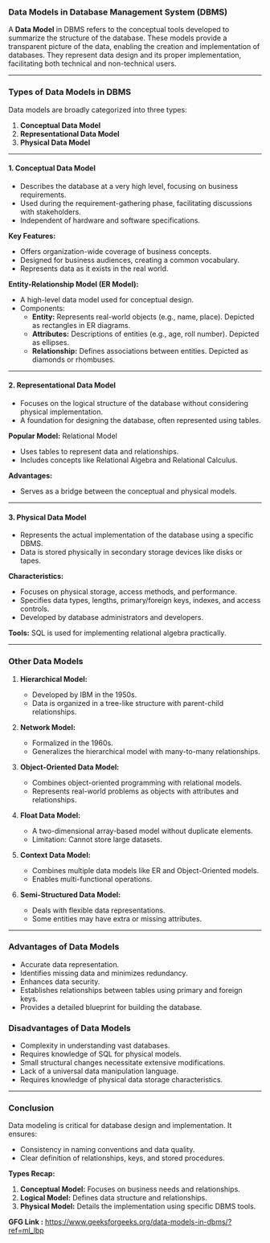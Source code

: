 ### Data Models in Database Management System (DBMS)

A **Data Model** in DBMS refers to the conceptual tools developed to summarize the structure of the database. These models provide a transparent picture of the data, enabling the creation and implementation of databases. They represent data design and its proper implementation, facilitating both technical and non-technical users.

---

### Types of Data Models in DBMS
Data models are broadly categorized into three types:

1. **Conceptual Data Model**
2. **Representational Data Model**
3. **Physical Data Model**

---

#### 1. Conceptual Data Model
- Describes the database at a very high level, focusing on business requirements.
- Used during the requirement-gathering phase, facilitating discussions with stakeholders.
- Independent of hardware and software specifications.

**Key Features:**
- Offers organization-wide coverage of business concepts.
- Designed for business audiences, creating a common vocabulary.
- Represents data as it exists in the real world.

**Entity-Relationship Model (ER Model):**
- A high-level data model used for conceptual design.
- Components:
  - **Entity:** Represents real-world objects (e.g., name, place). Depicted as rectangles in ER diagrams.
  - **Attributes:** Descriptions of entities (e.g., age, roll number). Depicted as ellipses.
  - **Relationship:** Defines associations between entities. Depicted as diamonds or rhombuses.

---

#### 2. Representational Data Model
- Focuses on the logical structure of the database without considering physical implementation.
- A foundation for designing the database, often represented using tables.

**Popular Model:** Relational Model
- Uses tables to represent data and relationships.
- Includes concepts like Relational Algebra and Relational Calculus.

**Advantages:**
- Serves as a bridge between the conceptual and physical models.

---

#### 3. Physical Data Model
- Represents the actual implementation of the database using a specific DBMS.
- Data is stored physically in secondary storage devices like disks or tapes.

**Characteristics:**
- Focuses on physical storage, access methods, and performance.
- Specifies data types, lengths, primary/foreign keys, indexes, and access controls.
- Developed by database administrators and developers.

**Tools:** SQL is used for implementing relational algebra practically.

---

### Other Data Models

1. **Hierarchical Model:**
   - Developed by IBM in the 1950s.
   - Data is organized in a tree-like structure with parent-child relationships.

2. **Network Model:**
   - Formalized in the 1960s.
   - Generalizes the hierarchical model with many-to-many relationships.

3. **Object-Oriented Data Model:**
   - Combines object-oriented programming with relational models.
   - Represents real-world problems as objects with attributes and relationships.

4. **Float Data Model:**
   - A two-dimensional array-based model without duplicate elements.
   - Limitation: Cannot store large datasets.

5. **Context Data Model:**
   - Combines multiple data models like ER and Object-Oriented models.
   - Enables multi-functional operations.

6. **Semi-Structured Data Model:**
   - Deals with flexible data representations.
   - Some entities may have extra or missing attributes.

---

### Advantages of Data Models
- Accurate data representation.
- Identifies missing data and minimizes redundancy.
- Enhances data security.
- Establishes relationships between tables using primary and foreign keys.
- Provides a detailed blueprint for building the database.

### Disadvantages of Data Models
- Complexity in understanding vast databases.
- Requires knowledge of SQL for physical models.
- Small structural changes necessitate extensive modifications.
- Lack of a universal data manipulation language.
- Requires knowledge of physical data storage characteristics.

---

### Conclusion
Data modeling is critical for database design and implementation. It ensures:
- Consistency in naming conventions and data quality.
- Clear definition of relationships, keys, and stored procedures.

**Types Recap:**
1. **Conceptual Model:** Focuses on business needs and relationships.
2. **Logical Model:** Defines data structure and relationships.
3. **Physical Model:** Details the implementation using specific DBMS tools.


**GFG Link :** https://www.geeksforgeeks.org/data-models-in-dbms/?ref=ml_lbp
